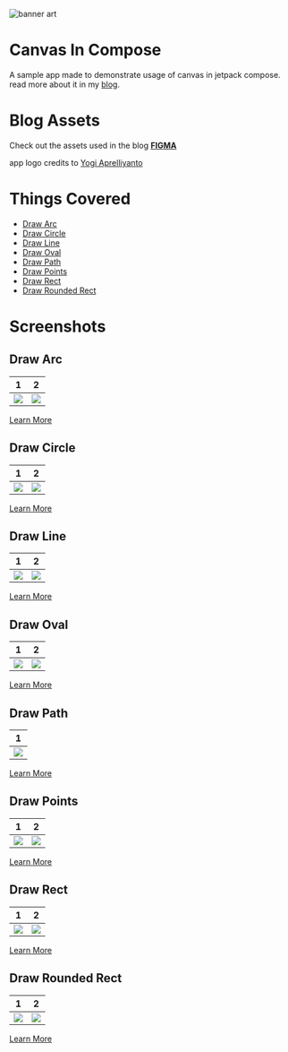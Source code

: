 ![banner art](./screenshots/banner%20art.png)
# Canvas In Compose
A sample app made to demonstrate usage of canvas in jetpack compose.
read more about it in my [blog](https://blog.realogs.in/graphics-in-jetpack-compose/).

# Blog Assets
Check out the assets used in the blog [**FIGMA**](https://www.figma.com/file/H3i7icx5Wm4gfi7s7WWWe5/Graphics-in-Compose-Blog?type=design&node-id=0%3A1&mode=design&t=MPSJkPi2eJWyIr9A-1)

app logo credits to [Yogi Aprelliyanto](https://thenounproject.com/icon/canvas-5463213/)

# Things Covered
- [Draw Arc](./app/src/main/java/xyz/jayeshseth/canvasexample/canvas/Draw%20Arc.kt)
- [Draw Circle](./app/src/main/java/xyz/jayeshseth/canvasexample/canvas/Draw%20Circle.kt)
- [Draw Line](./app/src/main/java/xyz/jayeshseth/canvasexample/canvas/Draw%20Line.kt)
- [Draw Oval](./app/src/main/java/xyz/jayeshseth/canvasexample/canvas/Draw%20Oval.kt)
- [Draw Path](./app/src/main/java/xyz/jayeshseth/canvasexample/canvas/Draw%20Path.kt)
- [Draw Points](./app/src/main/java/xyz/jayeshseth/canvasexample/canvas/Draw%20Points.kt)
- [Draw Rect](./app/src/main/java/xyz/jayeshseth/canvasexample/canvas/Draw%20Rect.kt)
- [Draw Rounded Rect](./app/src/main/java/xyz/jayeshseth/canvasexample/canvas/Draw%20Rounded%20Rect.kt)

# Screenshots
## Draw Arc
|               1                |                2                |
|:------------------------------:|:-------------------------------:|
| ![](./screenshots/drawArc.png) | ![](./screenshots/drawArc2.png) |

[Learn More](https://blog.realogs.in/graphics-in-jetpack-compose/#draw-arc)

## Draw Circle
|                 1                 |                 2                  |
|:---------------------------------:|:----------------------------------:|
| ![](./screenshots/drawCircle.png) | ![](./screenshots/drawCircle2.png) |

[Learn More](https://blog.realogs.in/graphics-in-jetpack-compose/#draw-circle)

## Draw Line
|                1                |                2                 |
|:-------------------------------:|:--------------------------------:|
| ![](./screenshots/drawLine.png) | ![](./screenshots/drawLine2.png) |

[Learn More](https://blog.realogs.in/graphics-in-jetpack-compose/#draw-line)

## Draw Oval
|                1                |                2                 |
|:-------------------------------:|:--------------------------------:|
| ![](./screenshots/drawOval.png) | ![](./screenshots/drawOval2.png) |

[Learn More](https://blog.realogs.in/graphics-in-jetpack-compose/#draw-circle)

## Draw Path
|                1                |
|:-------------------------------:|
| ![](./screenshots/drawPath.png) |

[Learn More](https://blog.realogs.in/graphics-in-jetpack-compose/#draw-path-draw-point)

## Draw Points
|                 1                 |                 2                  |
|:---------------------------------:|:----------------------------------:|
| ![](./screenshots/drawPoints.png) | ![](./screenshots/drawPoints2.png) |

[Learn More](https://blog.realogs.in/graphics-in-jetpack-compose/#draw-path-draw-point)

## Draw Rect
|                1                |                2                 |
|:-------------------------------:|:--------------------------------:|
| ![](./screenshots/drawRect.png) | ![](./screenshots/drawRect2.png) |

[Learn More](https://blog.realogs.in/graphics-in-jetpack-compose/#draw-rect)

## Draw Rounded Rect
|                   1                    |                    2                    |
|:--------------------------------------:|:---------------------------------------:|
| ![](./screenshots/drawRoundedRect.png) | ![](./screenshots/drawRoundedRect2.png) |

[Learn More](https://blog.realogs.in/graphics-in-jetpack-compose/#draw-rect)
